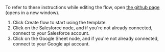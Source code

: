 To refer to these instructions while editing the flow, open [the github page](https://github.com/ot4i/app-connect-templates/blob/vishalgadhvi-api2/resources/markdown/Record%20Salesforce%20campaign%20members%20to%20Google%20Sheets_instructions.md) (opens in a new window).

1. Click Create flow to start using the template.
2. Click on the Salesforce node, and if you're not already connected, connect to your Salesforce account.
3. Click on the Google Sheet node, and if you're not already connected, connect to your Google api account.

